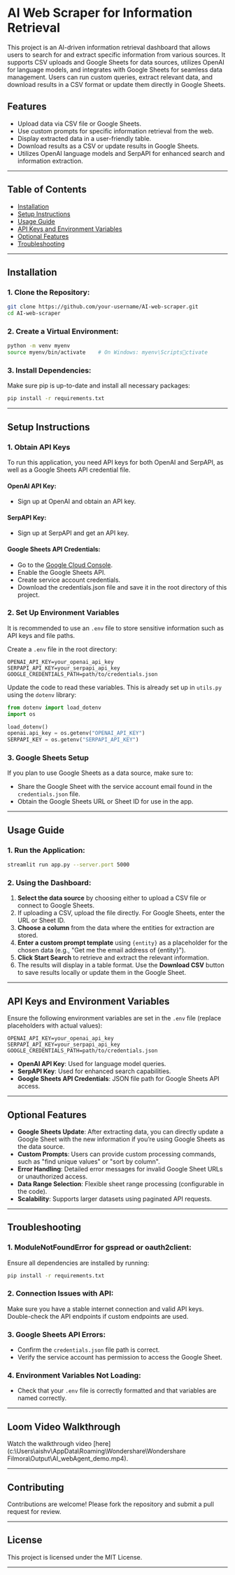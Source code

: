 
# AI Web Scraper for Information Retrieval

This project is an AI-driven information retrieval dashboard that allows users to search for and extract specific information from various sources. It supports CSV uploads and Google Sheets for data sources, utilizes OpenAI for language models, and integrates with Google Sheets for seamless data management. Users can run custom queries, extract relevant data, and download results in a CSV format or update them directly in Google Sheets.

## Features

- Upload data via CSV file or Google Sheets.
- Use custom prompts for specific information retrieval from the web.
- Display extracted data in a user-friendly table.
- Download results as a CSV or update results in Google Sheets.
- Utilizes OpenAI language models and SerpAPI for enhanced search and information extraction.

---

## Table of Contents

- [Installation](#installation)
- [Setup Instructions](#setup-instructions)
- [Usage Guide](#usage-guide)
- [API Keys and Environment Variables](#api-keys-and-environment-variables)
- [Optional Features](#optional-features)
- [Troubleshooting](#troubleshooting)

---

## Installation

### 1. Clone the Repository:

```bash
git clone https://github.com/your-username/AI-web-scraper.git
cd AI-web-scraper
```

### 2. Create a Virtual Environment:

```bash
python -m venv myenv
source myenv/bin/activate    # On Windows: myenv\Scriptsctivate
```

### 3. Install Dependencies:

Make sure pip is up-to-date and install all necessary packages:

```bash
pip install -r requirements.txt
```

---

## Setup Instructions

### 1. Obtain API Keys

To run this application, you need API keys for both OpenAI and SerpAPI, as well as a Google Sheets API credential file.

#### OpenAI API Key:
- Sign up at OpenAI and obtain an API key.

#### SerpAPI Key:
- Sign up at SerpAPI and get an API key.

#### Google Sheets API Credentials:
- Go to the [Google Cloud Console](https://console.cloud.google.com/).
- Enable the Google Sheets API.
- Create service account credentials.
- Download the credentials.json file and save it in the root directory of this project.

### 2. Set Up Environment Variables

It is recommended to use an `.env` file to store sensitive information such as API keys and file paths.

Create a `.env` file in the root directory:

```plaintext
OPENAI_API_KEY=your_openai_api_key
SERPAPI_API_KEY=your_serpapi_api_key
GOOGLE_CREDENTIALS_PATH=path/to/credentials.json
```

Update the code to read these variables. This is already set up in `utils.py` using the `dotenv` library:

```python
from dotenv import load_dotenv
import os

load_dotenv()
openai.api_key = os.getenv("OPENAI_API_KEY")
SERPAPI_KEY = os.getenv("SERPAPI_API_KEY")
```

### 3. Google Sheets Setup

If you plan to use Google Sheets as a data source, make sure to:

- Share the Google Sheet with the service account email found in the `credentials.json` file.
- Obtain the Google Sheets URL or Sheet ID for use in the app.

---

## Usage Guide

### 1. Run the Application:

```bash
streamlit run app.py --server.port 5000
```

### 2. Using the Dashboard:

1. **Select the data source** by choosing either to upload a CSV file or connect to Google Sheets.
2. If uploading a CSV, upload the file directly. For Google Sheets, enter the URL or Sheet ID.
3. **Choose a column** from the data where the entities for extraction are stored.
4. **Enter a custom prompt template** using `{entity}` as a placeholder for the chosen data (e.g., "Get me the email address of {entity}").
5. **Click Start Search** to retrieve and extract the relevant information.
6. The results will display in a table format. Use the **Download CSV** button to save results locally or update them in the Google Sheet.

---

## API Keys and Environment Variables

Ensure the following environment variables are set in the `.env` file (replace placeholders with actual values):

```plaintext
OPENAI_API_KEY=your_openai_api_key
SERPAPI_API_KEY=your_serpapi_api_key
GOOGLE_CREDENTIALS_PATH=path/to/credentials.json
```

- **OpenAI API Key**: Used for language model queries.
- **SerpAPI Key**: Used for enhanced search capabilities.
- **Google Sheets API Credentials**: JSON file path for Google Sheets API access.

---

## Optional Features

- **Google Sheets Update**: After extracting data, you can directly update a Google Sheet with the new information if you’re using Google Sheets as the data source.
- **Custom Prompts**: Users can provide custom processing commands, such as "find unique values" or "sort by column".
- **Error Handling**: Detailed error messages for invalid Google Sheet URLs or unauthorized access.
- **Data Range Selection**: Flexible sheet range processing (configurable in the code).
- **Scalability**: Supports larger datasets using paginated API requests.

---

## Troubleshooting

### 1. **ModuleNotFoundError for gspread or oauth2client:**

Ensure all dependencies are installed by running:

```bash
pip install -r requirements.txt
```

### 2. **Connection Issues with API:**

Make sure you have a stable internet connection and valid API keys. Double-check the API endpoints if custom endpoints are used.

### 3. **Google Sheets API Errors:**

- Confirm the `credentials.json` file path is correct.
- Verify the service account has permission to access the Google Sheet.

### 4. **Environment Variables Not Loading:**

- Check that your `.env` file is correctly formatted and that variables are named correctly.

---

## Loom Video Walkthrough

Watch the walkthrough video [here](c:\Users\aishv\AppData\Roaming\Wondershare\Wondershare Filmora\Output\AI_webAgent_demo.mp4).

---

## Contributing

Contributions are welcome! Please fork the repository and submit a pull request for review.

---

## License

This project is licensed under the MIT License.

---

